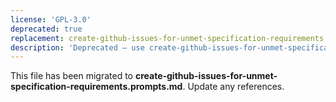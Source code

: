 ```yaml
---
license: 'GPL-3.0'
deprecated: true
replacement: create-github-issues-for-unmet-specification-requirements.prompts.md
description: 'Deprecated – use create-github-issues-for-unmet-specification-requirements.prompts.md instead.'
---
```


This file has been migrated to **create-github-issues-for-unmet-specification-requirements.prompts.md**. Update any references.
